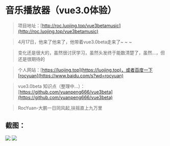 # 音乐播放器（vue3.0体验）

> 项目地址：[http://roc.luojing.top/vue3betamusic](http://roc.luojing.top/vue3betamusic)

> 4月17日，他来了他来了，他带着vue3.0beta走来了~ ~ ~

> 变化还是很大的，虽然很讨厌学习，虽然头发终于能数清楚了，虽然...，但还是很期待的

> 个人网站：[https://luojing.top](https://luojing.top)，或者百度一下[rocyuan](https://www.baidu.com/s?wd=rocyuan)

> vue3.0beta 知识点（整理中...）：[https://github.com/yuanpeng666/vue3beta](https://github.com/yuanpeng666/vue3beta)

> RocYuan-大鹏一日同风起,扶摇直上九万里


## 截图：

<img src="https://luojing.top/vue3musicimg/2.jpg" />
<img src="https://luojing.top/vue3musicimg/1.jpg" />